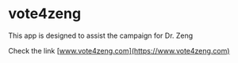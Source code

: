 # vote4zeng

This app is designed to assist the campaign for Dr. Zeng

Check the link [www.vote4zeng.com](https://www.vote4zeng.com)


